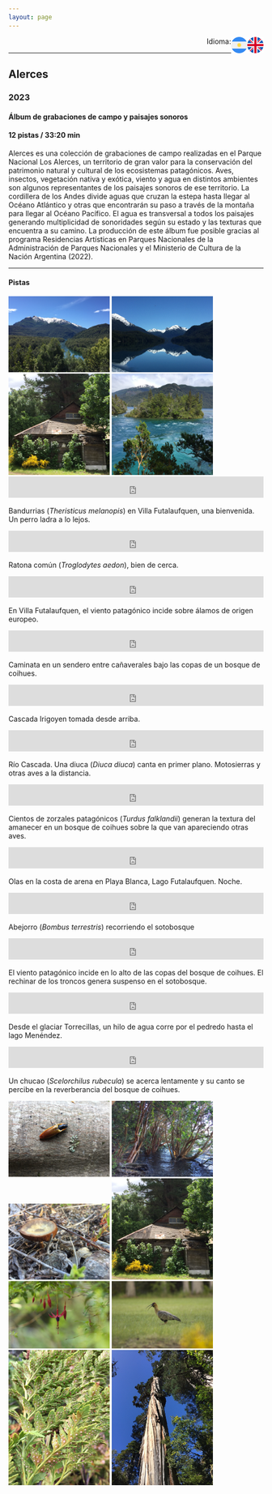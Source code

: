 ```yaml
---
layout: page
---
```


<p align="right">Idioma:
<a href="https://pepiamodeo.github.io/en/soundscapes/alerces.html">
<img alt="EN" src="../../img/united-kingdom.png" width="32" height="32" align="right">
</a>
<a href="https://pepiamodeo.github.io/es/soundscapes/alerces.html">
<img alt="ES" src="../../img/argentina.png" width="32" height="32" align="right">
</a>
</p>

****

## Alerces
### 2023
#### Álbum de grabaciones de campo y paisajes sonoros
#### 12 pistas / 33:20 min

Alerces es una colección de grabaciones de campo realizadas en el Parque Nacional Los Alerces, un territorio de gran valor para la conservación del patrimonio natural y cultural de los ecosistemas patagónicos. Aves, insectos, vegetación nativa y exótica, viento y agua en distintos ambientes son algunos representantes de los paisajes sonoros de ese territorio. La cordillera de los Andes divide aguas que cruzan la estepa hasta llegar al Océano Atlántico y otras que encontrarán su paso a través de la montaña para llegar al Océano Pacífico. El agua es transversal a todos los paisajes generando multiplicidad de sonoridades según su estado y las texturas que encuentra a su camino. La producción de este álbum fue posible gracias al programa Residencias Artísticas en Parques Nacionales de la Administración de Parques Nacionales y el Ministerio de Cultura de la Nación Argentina (2022).

****

#### Pistas

<img src="../../photo/MG_5833.JPG" width="200">
<img src="../../photo/MG_6288.JPG" width="200">
<img src="../../photo/MG_5883.JPG" width="200">
<img src="../../photo/MG_5937.JPG" width="200">

<iframe style="border: 0; width: 100%; height: 42px;" src="https://bandcamp.com/EmbeddedPlayer/album=469038166/size=small/bgcol=ffffff/linkcol=0687f5/track=2611238221/transparent=true/" seamless><a href="https://pepiamodeo.bandcamp.com/album/alerces">Alerces by Pepi Amodeo</a></iframe>

Bandurrias (_Theristicus melanopis_) en Villa Futalaufquen, una bienvenida. Un perro ladra a lo lejos.

<iframe style="border: 0; width: 100%; height: 42px;" src="https://bandcamp.com/EmbeddedPlayer/album=469038166/size=small/bgcol=ffffff/linkcol=0687f5/track=1818603113/transparent=true/" seamless><a href="https://pepiamodeo.bandcamp.com/album/alerces">Alerces by Pepi Amodeo</a></iframe>

Ratona común (_Troglodytes aedon_), bien de cerca.

<iframe style="border: 0; width: 100%; height: 42px;" src="https://bandcamp.com/EmbeddedPlayer/album=469038166/size=small/bgcol=ffffff/linkcol=0687f5/track=4042333825/transparent=true/" seamless><a href="https://pepiamodeo.bandcamp.com/album/alerces">Alerces by Pepi Amodeo</a></iframe>

En Villa Futalaufquen, el viento patagónico incide sobre álamos de origen europeo.

<iframe style="border: 0; width: 100%; height: 42px;" src="https://bandcamp.com/EmbeddedPlayer/album=469038166/size=small/bgcol=ffffff/linkcol=0687f5/track=3009332904/transparent=true/" seamless><a href="https://pepiamodeo.bandcamp.com/album/alerces">Alerces by Pepi Amodeo</a></iframe>

Caminata en un sendero entre cañaverales bajo las copas de un bosque de coihues.

<iframe style="border: 0; width: 100%; height: 42px;" src="https://bandcamp.com/EmbeddedPlayer/album=469038166/size=small/bgcol=ffffff/linkcol=0687f5/track=2438782256/transparent=true/" seamless><a href="https://pepiamodeo.bandcamp.com/album/alerces">Alerces by Pepi Amodeo</a></iframe>

Cascada Irigoyen tomada desde arriba.

<iframe style="border: 0; width: 100%; height: 42px;" src="https://bandcamp.com/EmbeddedPlayer/album=469038166/size=small/bgcol=ffffff/linkcol=0687f5/track=2227089749/transparent=true/" seamless><a href="https://pepiamodeo.bandcamp.com/album/alerces">Alerces by Pepi Amodeo</a></iframe>

Río Cascada. Una diuca (_Diuca diuca_) canta en primer plano. Motosierras y otras aves a la distancia.


<iframe style="border: 0; width: 100%; height: 42px;" src="https://bandcamp.com/EmbeddedPlayer/album=469038166/size=small/bgcol=ffffff/linkcol=0687f5/track=587328427/transparent=true/" seamless><a href="https://pepiamodeo.bandcamp.com/album/alerces">Alerces by Pepi Amodeo</a></iframe>

Cientos de zorzales patagónicos (_Turdus falklandii_) generan la textura del amanecer en un bosque de coihues sobre la que van apareciendo otras aves.

<iframe style="border: 0; width: 100%; height: 42px;" src="https://bandcamp.com/EmbeddedPlayer/album=469038166/size=small/bgcol=ffffff/linkcol=0687f5/track=1834870318/transparent=true/" seamless><a href="https://pepiamodeo.bandcamp.com/album/alerces">Alerces by Pepi Amodeo</a></iframe>

Olas en la costa de arena en Playa Blanca, Lago Futalaufquen. Noche.

<iframe style="border: 0; width: 100%; height: 42px;" src="https://bandcamp.com/EmbeddedPlayer/album=469038166/size=small/bgcol=ffffff/linkcol=0687f5/track=2243329694/transparent=true/" seamless><a href="https://pepiamodeo.bandcamp.com/album/alerces">Alerces by Pepi Amodeo</a></iframe>

Abejorro (_Bombus terrestris_) recorriendo el sotobosque

<iframe style="border: 0; width: 100%; height: 42px;" src="https://bandcamp.com/EmbeddedPlayer/album=469038166/size=small/bgcol=ffffff/linkcol=0687f5/track=2871134859/transparent=true/" seamless><a href="https://pepiamodeo.bandcamp.com/album/alerces">Alerces by Pepi Amodeo</a></iframe>

El viento patagónico incide en lo alto de las copas del bosque de coihues. El rechinar de los troncos genera suspenso en el sotobosque.

<iframe style="border: 0; width: 100%; height: 42px;" src="https://bandcamp.com/EmbeddedPlayer/album=469038166/size=small/bgcol=ffffff/linkcol=0687f5/track=2981106985/transparent=true/" seamless><a href="https://pepiamodeo.bandcamp.com/album/alerces">Alerces by Pepi Amodeo</a></iframe>

Desde el glaciar Torrecillas, un hilo de agua corre por el pedredo hasta el lago Menéndez.

<iframe style="border: 0; width: 100%; height: 42px;" src="https://bandcamp.com/EmbeddedPlayer/album=469038166/size=small/bgcol=ffffff/linkcol=0687f5/track=1486914212/transparent=true/" seamless><a href="https://pepiamodeo.bandcamp.com/album/alerces">Alerces by Pepi Amodeo</a></iframe>

Un chucao (_Scelorchilus rubecula_) se acerca lentamente y su canto se percibe en la reverberancia del bosque de coihues.

<img src="../../photo/MG_6034.JPG" width="200">
<img src="../../photo/MG_6182.JPG" width="200">

<img src="../../photo/MG_6304.JPG" width="200">
<img src="../../photo/MG_5883.JPG" width="200">

<img src="../../photo/MG_9462.JPG" width="200">
<img src="../../photo/MG_9167.jpg" width="200">

<img src="../../photo/MG_6059.JPG" width="200">
<img src="../../photo/MG_6241.JPG" width="200">

